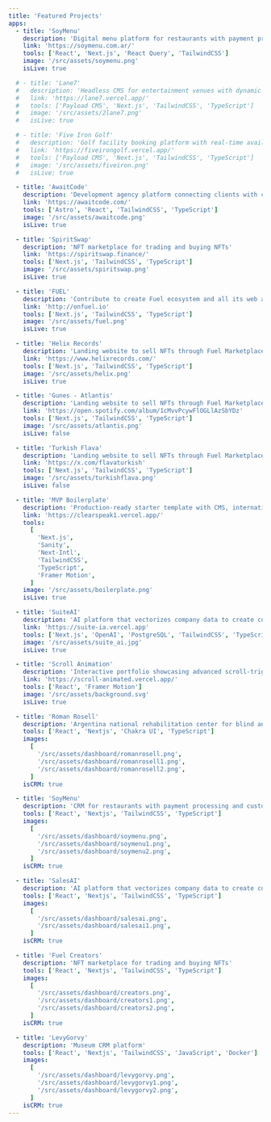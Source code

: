 ```yaml
---
title: 'Featured Projects'
apps:
  - title: 'SoyMenu'
    description: 'Digital menu platform for restaurants with payment processing and customizable designs'
    link: 'https://soymenu.com.ar/'
    tools: ['React', 'Next.js', 'React Query', 'TailwindCSS']
    image: '/src/assets/soymenu.png'
    isLive: true

  # - title: 'Lane7'
  #   description: 'Headless CMS for entertainment venues with dynamic pricing and event management'
  #   link: 'https://lane7.vercel.app/'
  #   tools: ['Payload CMS', 'Next.js', 'TailwindCSS', 'TypeScript']
  #   image: '/src/assets/2lane7.png'
  #   isLive: true

  # - title: 'Five Iron Golf'
  #   description: 'Golf facility booking platform with real-time availability and automated scheduling'
  #   link: 'https://fiveirongolf.vercel.app/'
  #   tools: ['Payload CMS', 'Next.js', 'TailwindCSS', 'TypeScript']
  #   image: '/src/assets/fiveiron.png'
  #   isLive: true

  - title: 'AwaitCode'
    description: 'Development agency platform connecting clients with custom MVP solutions'
    link: 'https://awaitcode.com/'
    tools: ['Astro', 'React', 'TailwindCSS', 'TypeScript']
    image: '/src/assets/awaitcode.png'
    isLive: true

  - title: 'SpiritSwap'
    description: 'NFT marketplace for trading and buying NFTs'
    link: 'https://spiritswap.finance/'
    tools: ['Next.js', 'TailwindCSS', 'TypeScript']
    image: '/src/assets/spiritswap.png'
    isLive: true

  - title: 'FUEL'
    description: 'Contribute to create Fuel ecosystem and all its web applications'
    link: 'http://onfuel.io'
    tools: ['Next.js', 'TailwindCSS', 'TypeScript']
    image: '/src/assets/fuel.png'
    isLive: true

  - title: 'Helix Records'
    description: 'Landing website to sell NFTs through Fuel Marketplace'
    link: 'https://www.helixrecords.com/'
    tools: ['Next.js', 'TailwindCSS', 'TypeScript']
    image: '/src/assets/helix.png'
    isLive: true

  - title: 'Gunes - Atlantis'
    description: 'Landing website to sell NFTs through Fuel Marketplace'
    link: 'https://open.spotify.com/album/1cMvvPcywFlOGLlAzSbYDz'
    tools: ['Next.js', 'TailwindCSS', 'TypeScript']
    image: '/src/assets/atlantis.png'
    isLive: false

  - title: 'Turkish Flava'
    description: 'Landing website to sell NFTs through Fuel Marketplace'
    link: 'https://x.com/flavaturkish'
    tools: ['Next.js', 'TailwindCSS', 'TypeScript']
    image: '/src/assets/turkishflava.png'
    isLive: false

  - title: 'MVP Boilerplate'
    description: 'Production-ready starter template with CMS, internationalization, and animations'
    link: 'https://clearspeak1.vercel.app/'
    tools:
      [
        'Next.js',
        'Sanity',
        'Next-Intl',
        'TailwindCSS',
        'TypeScript',
        'Framer Motion',
      ]
    image: '/src/assets/boilerplate.png'
    isLive: true

  - title: 'SuiteAI'
    description: 'AI platform that vectorizes company data to create custom AI agents with semantic search'
    link: 'https://suite-ia.vercel.app'
    tools: ['Next.js', 'OpenAI', 'PostgreSQL', 'TailwindCSS', 'TypeScript']
    image: '/src/assets/suite_ai.jpg'
    isLive: true

  - title: 'Scroll Animation'
    description: 'Interactive portfolio showcasing advanced scroll-triggered animations and micro-interactions'
    link: 'https://scroll-animated.vercel.app/'
    tools: ['React', 'Framer Motion']
    image: '/src/assets/background.svg'
    isLive: true

  - title: 'Roman Rosell'
    description: 'Argentina national rehabilitation center for blind and visually impaired people'
    tools: ['React', 'Nextjs', 'Chakra UI', 'TypeScript']
    images:
      [
        '/src/assets/dashboard/romanrosell.png',
        '/src/assets/dashboard/romanrosell1.png',
        '/src/assets/dashboard/romanrosell2.png',
      ]
    isCRM: true

  - title: 'SoyMenu'
    description: 'CRM for restaurants with payment processing and customizable designs'
    tools: ['React', 'Nextjs', 'TailwindCSS', 'TypeScript']
    images:
      [
        '/src/assets/dashboard/soymenu.png',
        '/src/assets/dashboard/soymenu1.png',
        '/src/assets/dashboard/soymenu2.png',
      ]
    isCRM: true

  - title: 'SalesAI'
    description: 'AI platform that vectorizes company data to create custom AI agents with semantic search'
    tools: ['React', 'Nextjs', 'TailwindCSS', 'TypeScript']
    images:
      [
        '/src/assets/dashboard/salesai.png',
        '/src/assets/dashboard/salesai1.png',
      ]
    isCRM: true

  - title: 'Fuel Creators'
    description: 'NFT marketplace for trading and buying NFTs'
    tools: ['React', 'Nextjs', 'TailwindCSS', 'TypeScript']
    images:
      [
        '/src/assets/dashboard/creators.png',
        '/src/assets/dashboard/creators1.png',
        '/src/assets/dashboard/creators2.png',
      ]
    isCRM: true

  - title: 'LevyGorvy'
    description: 'Museum CRM platform'
    tools: ['React', 'Nextjs', 'TailwindCSS', 'JavaScript', 'Docker']
    images:
      [
        '/src/assets/dashboard/levygorvy.png',
        '/src/assets/dashboard/levygorvy1.png',
        '/src/assets/dashboard/levygorvy2.png',
      ]
    isCRM: true
---
```

